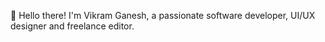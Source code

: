 👋 Hello there! I'm Vikram Ganesh, a passionate software developer, UI/UX designer and freelance editor. 
